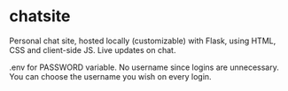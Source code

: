 # chatsite
Personal chat site, hosted locally (customizable) with Flask, using HTML, CSS and client-side JS. Live updates on chat. 

.env for PASSWORD variable.
No username since logins are unnecessary. You can choose the username you wish on every login.
